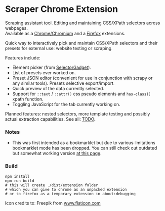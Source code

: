 # Scraper Chrome Extension
Scraping assistant tool. Editing and maintaining CSS/XPath selectors across webpages.  
Available as a [Chrome/Chromium](https://chrome.google.com/webstore/detail/scrapemate-beta/daiomapeacamgnofkkmiaollhidcndld) and a [Firefox](https://addons.mozilla.org/en-US/firefox/addon/scrapemate/) extensions.

Quick way to interactively pick and maintain CSS/XPath selectors and their presets for external use: website testing or scraping.

Features include:
* Element picker (from [SelectorGadget](https://github.com/cantino/selectorgadget)).
* List of presets ever worked on.
* Preset JSON editor (convenient for use in conjunction with scrapy or any similar tools). Presets selective export/import.
* Quick preview of the data currently selected.
* Support for `::text` / `::attr()` css pseudo elements and `has-class()` xpath function.
* Toggling JavaScript for the tab currently working on.

Planned features: nested selectors, more template testing and possibly actual extraction capabilities. See all: [TODO](/TODO).

### Notes
* This was first intended as a bookmarklet but due to various limitations bookmarklet mode has been dropped. You can still check out outdated but somewhat working version [at this page](https://rawgit.com/Unknowny/ScrapeMate/4a60a3bd65f9445a84a5642a056801ecd85d4212/index.html).


### Build
```
npm install
npm run build
# this will create ./dist/extension folder
# which you can give to chrome as an unpacked extension
# or to firefox as a temporary extension in about:debugging
```
Icon credits to: Freepik from www.flaticon.com
